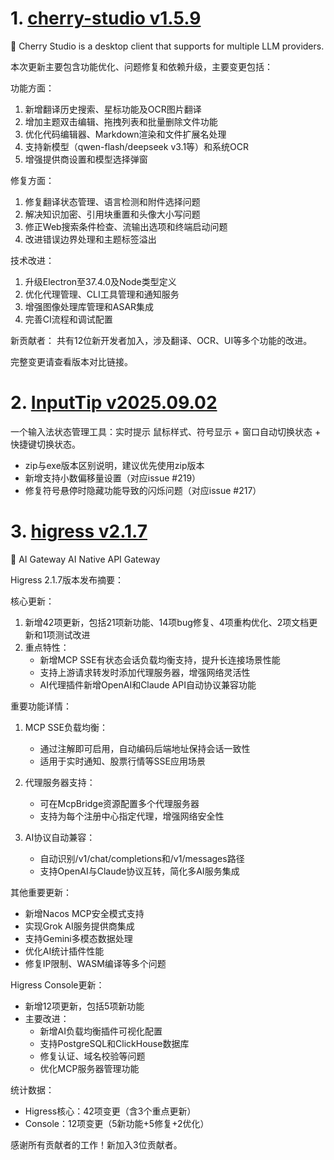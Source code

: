
# 1. [cherry-studio v1.5.9](https://github.com/CherryHQ/cherry-studio/releases/tag/v1.5.9)  
🍒 Cherry Studio is a desktop client that supports for multiple LLM providers.

本次更新主要包含功能优化、问题修复和依赖升级，主要变更包括：

功能方面：
1. 新增翻译历史搜索、星标功能及OCR图片翻译
2. 增加主题双击编辑、拖拽列表和批量删除文件功能
3. 优化代码编辑器、Markdown渲染和文件扩展名处理
4. 支持新模型（qwen-flash/deepseek v3.1等）和系统OCR
5. 增强提供商设置和模型选择弹窗

修复方面：
1. 修复翻译状态管理、语言检测和附件选择问题
2. 解决知识加密、引用块重置和头像大小写问题
3. 修正Web搜索条件检查、流输出选项和终端启动问题
4. 改进错误边界处理和主题标签溢出

技术改进：
1. 升级Electron至37.4.0及Node类型定义
2. 优化代理管理、CLI工具管理和通知服务
3. 增强图像处理库管理和ASAR集成
4. 完善CI流程和调试配置

新贡献者：
共有12位新开发者加入，涉及翻译、OCR、UI等多个功能的改进。

完整变更请查看版本对比链接。

# 2. [InputTip v2025.09.02](https://github.com/abgox/InputTip/releases/tag/v2025.09.02)  
一个输入法状态管理工具：实时提示 鼠标样式、符号显示 + 窗口自动切换状态 + 快捷键切换状态。

- zip与exe版本区别说明，建议优先使用zip版本  
- 新增支持小数偏移量设置（对应issue #219）  
- 修复符号悬停时隐藏功能导致的闪烁问题（对应issue #217）

# 3. [higress v2.1.7](https://github.com/alibaba/higress/releases/tag/v2.1.7)  
🤖 AI Gateway AI Native API Gateway

Higress 2.1.7版本发布摘要：

核心更新：
1. 新增42项更新，包括21项新功能、14项bug修复、4项重构优化、2项文档更新和1项测试改进
2. 重点特性：
   - 新增MCP SSE有状态会话负载均衡支持，提升长连接场景性能
   - 支持上游请求转发时添加代理服务器，增强网络灵活性
   - AI代理插件新增OpenAI和Claude API自动协议兼容功能

重要功能详情：
1. MCP SSE负载均衡：
   - 通过注解即可启用，自动编码后端地址保持会话一致性
   - 适用于实时通知、股票行情等SSE应用场景

2. 代理服务器支持：
   - 可在McpBridge资源配置多个代理服务器
   - 支持为每个注册中心指定代理，增强网络安全性

3. AI协议自动兼容：
   - 自动识别/v1/chat/completions和/v1/messages路径
   - 支持OpenAI与Claude协议互转，简化多AI服务集成

其他重要更新：
- 新增Nacos MCP安全模式支持
- 实现Grok AI服务提供商集成
- 支持Gemini多模态数据处理
- 优化AI统计插件性能
- 修复IP限制、WASM编译等多个问题

Higress Console更新：
- 新增12项更新，包括5项新功能
- 主要改进：
  - 新增AI负载均衡插件可视化配置
  - 支持PostgreSQL和ClickHouse数据库
  - 修复认证、域名校验等问题
  - 优化MCP服务器管理功能

统计数据：
- Higress核心：42项变更（含3个重点更新）
- Console：12项变更（5新功能+5修复+2优化）

感谢所有贡献者的工作！新加入3位贡献者。

